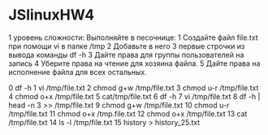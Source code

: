 # JSlinuxHW4
 1 уровень сложности: Выполняйте в песочнице:
1 Создайте файл file.txt при помощи vi в папке /tmp
2 Добавьте в него 3 первые строчки из вывода команды df -h
3 Дайте права для группы пользователей на запись
4 Уберите права на чтение для хозяина файла.
5 Дайте права на исполнение файла для всех остальных.

0 df -h
   1 vi /tmp/file.txt
   2 chmod g+w /tmp/file.txt
   3 chmod u-r /tmp/file.txt
   4 chmod o+x /tmp/file.txt
   5 cat/tmp/file.txt
   6 df -h
   7 vi /tmp/file.txt
   8 df -h | head -n 3 >> /tmp/file.txt
   9 chmod g+w /tmp/file.txt
  10 chmod u-r /tmp/file.txt
  11 chmod o+x /tmp.file.txt
  12 chmod o+x /tmp/file.txt
  13 cat /tmp/file.txt
  14 ls -l /tmp/file.txt
  15 history > history_25.txt
